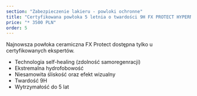 ```yaml
---
section: "Zabezpieczenie lakieru - powloki ochronne"
title: "Certyfikowana powłoka 5 letnia o twardości 9H FX PROTECT HYPERNITY SH COATING"
price: "* 3500 PLN"
order: 5
---
```


Najnowsza powłoka ceramiczna FX Protect dostępna tylko u certyfikowanych ekspertów.
<ul>
    <li>Technologia self-healing (zdolność samoregenracji)</li>
    <li>Ekstremalna hydrofobowość</li>
    <li>Niesamowita śliskość oraz efekt wizualny</li>
    <li>Twardość 9H</li>
    <li>Wytrzymałość do 5 lat</li>
</ul>